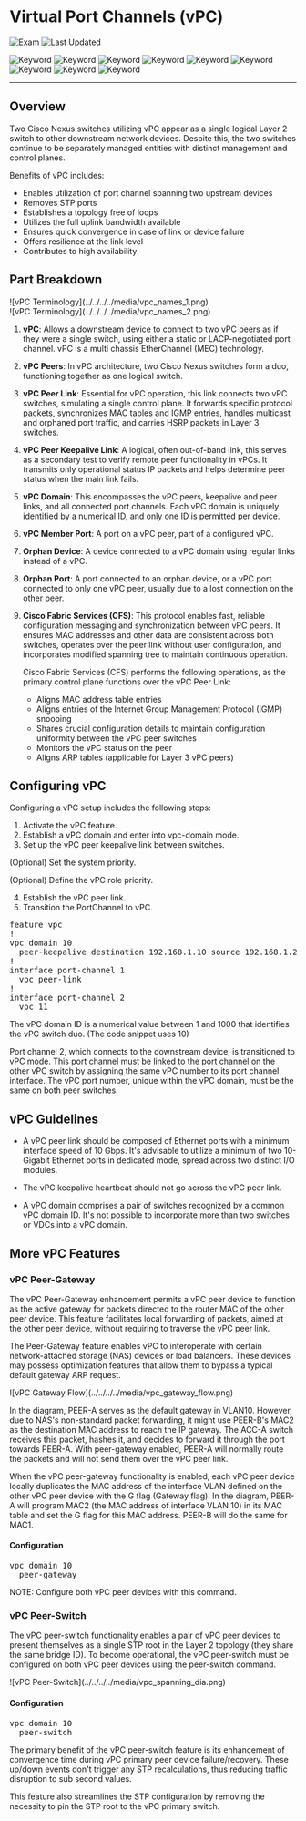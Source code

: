 # Virtual Port Channels (vPC)

![Exam](https://img.shields.io/badge/DCCOR-8A2BE2)
![Last Updated](https://img.shields.io/badge/Last%20Updated-2023--12--27-blue)

![Keyword](https://img.shields.io/badge/vPC-darkgreen)
![Keyword](https://img.shields.io/badge/Virtual%20Port%20Channel-darkgreen)
![Keyword](https://img.shields.io/badge/Port%20Channel-darkgreen)
![Keyword](https://img.shields.io/badge/MEC-darkgreen)
![Keyword](https://img.shields.io/badge/Multichassis%20EtherChannel-darkgreen)
![Keyword](https://img.shields.io/badge/Peer%20Gateway-darkgreen)
![Keyword](https://img.shields.io/badge/Peer%20Switch-darkgreen)
![Keyword](https://img.shields.io/badge/CFS-darkgreen)
![Keyword](https://img.shields.io/badge/Cisco%20Fabric%20Services-darkgreen)

<hr>

## Overview

Two Cisco Nexus switches utilizing vPC appear as a single logical Layer 2 switch to other downstream network devices. Despite this, the two switches continue to be separately managed entities with distinct management and control planes.

Benefits of vPC includes:

- Enables utilization of port channel spanning two upstream devices
- Removes STP ports
- Establishes a topology free of loops
- Utilizes the full uplink bandwidth available
- Ensures quick convergence in case of link or device failure
- Offers resilience at the link level
- Contributes to high availability

## Part Breakdown

<main>![vPC Terminology](../../../../media/vpc_names_1.png)</main>
<main>![vPC Terminology](../../../../media/vpc_names_2.png)</main>

1. **vPC**: Allows a downstream device to connect to two vPC peers as if they were a single switch, using either a static or LACP-negotiated port channel. vPC is a multi chassis EtherChannel (MEC) technology.

2. **vPC Peers**: In vPC architecture, two Cisco Nexus switches form a duo, functioning together as one logical switch.

3. **vPC Peer Link**: Essential for vPC operation, this link connects two vPC switches, simulating a single control plane. It forwards specific protocol packets, synchronizes MAC tables and IGMP entries, handles multicast and orphaned port traffic, and carries HSRP packets in Layer 3 switches.

4. **vPC Peer Keepalive Link**: A logical, often out-of-band link, this serves as a secondary test to verify remote peer functionality in vPCs. It transmits only operational status IP packets and helps determine peer status when the main link fails.

5. **vPC Domain**: This encompasses the vPC peers, keepalive and peer links, and all connected port channels. Each vPC domain is uniquely identified by a numerical ID, and only one ID is permitted per device.

6. **vPC Member Port**: A port on a vPC peer, part of a configured vPC.

7. **Orphan Device**: A device connected to a vPC domain using regular links instead of a vPC.

8. **Orphan Port**: A port connected to an orphan device, or a vPC port connected to only one vPC peer, usually due to a lost connection on the other peer.

9. **Cisco Fabric Services (CFS)**: This protocol enables fast, reliable configuration messaging and synchronization between vPC peers. It ensures MAC addresses and other data are consistent across both switches, operates over the peer link without user configuration, and incorporates modified spanning tree to maintain continuous operation.

   Cisco Fabric Services (CFS) performs the following operations, as the primary control plane functions over the vPC Peer Link:

      - Aligns MAC address table entries
      - Aligns entries of the Internet Group Management Protocol (IGMP) snooping
      - Shares crucial configuration details to maintain configuration uniformity between the vPC peer switches
      - Monitors the vPC status on the peer
      - Aligns ARP tables (applicable for Layer 3 vPC peers)

## Configuring vPC

Configuring a vPC setup includes the following steps:

1. Activate the vPC feature.
2. Establish a vPC domain and enter into vpc-domain mode.
3. Set up the vPC peer keepalive link between switches.

  (Optional) Set the system priority.

  (Optional) Define the vPC role priority.

4. Establish the vPC peer link.
5. Transition the PortChannel to vPC.

<pre>
feature vpc
!
vpc domain 10
  peer-keepalive destination 192.168.1.10 source 192.168.1.20 vrf vPC_VRF
!
interface port-channel 1
  vpc peer-link
!
interface port-channel 2
  vpc 11
</pre>

The vPC domain ID is a numerical value between 1 and 1000 that identifies the vPC switch duo. (The code snippet uses 10)

Port channel 2, which connects to the downstream device, is transitioned to vPC mode. This port channel must be linked to the port channel on the other vPC switch by assigning the same vPC number to its port channel interface. The vPC port number, unique within the vPC domain, must be the same on both peer switches.

## vPC Guidelines

- A vPC peer link should be composed of Ethernet ports with a minimum interface speed of 10 Gbps. It's advisable to utilize a minimum of two 10-Gigabit Ethernet ports in dedicated mode, spread across two distinct I/O modules.

- The vPC keepalive heartbeat should not go across the vPC peer link.

- A vPC domain comprises a pair of switches recognized by a common vPC domain ID. It's not possible to incorporate more than two switches or VDCs into a vPC domain.

## More vPC Features

### vPC Peer-Gateway

The vPC Peer-Gateway enhancement permits a vPC peer device to function as the active gateway for packets directed to the router MAC of the other peer device. This feature facilitates local forwarding of packets, aimed at the other peer device, without requiring to traverse the vPC peer link.

The Peer-Gateway feature enables vPC to interoperate with certain network-attached storage (NAS) devices or load balancers. These devices may possess optimization features that allow them to bypass a typical default gateway ARP request.

<main>![vPC Gateway Flow](../../../../media/vpc_gateway_flow.png)</main>

In the diagram, PEER-A serves as the default gateway in VLAN10. However, due to NAS's non-standard packet forwarding, it might use PEER-B's MAC2 as the destination MAC address to reach the IP gateway. The ACC-A switch receives this packet, hashes it, and decides to forward it through the port towards PEER-A. With peer-gateway enabled, PEER-A will normally route the packets and will not send them over the vPC peer link.

When the vPC peer-gateway functionality is enabled, each vPC peer device locally duplicates the MAC address of the interface VLAN defined on the other vPC peer device with the G flag (Gateway flag). In the diagram, PEER-A will program MAC2 (the MAC address of interface VLAN 10) in its MAC table and set the G flag for this MAC address. PEER-B will do the same for MAC1.

#### Configuration

<pre>
vpc domain 10
  peer-gateway
</pre>

NOTE: Configure both vPC peer devices with this command.

### vPC Peer-Switch

The vPC peer-switch functionality enables a pair of vPC peer devices to present themselves as a single STP root in the Layer 2 topology (they share the same bridge ID). To become operational, the vPC peer-switch must be configured on both vPC peer devices using the peer-switch command.

<main>![vPC Peer-Switch](../../../../media/vpc_spanning_dia.png)</main>

#### Configuration

<pre>
vpc domain 10
  peer-switch
</pre>

The primary benefit of the vPC peer-switch feature is its enhancement of convergence time during vPC primary peer device failure/recovery. These up/down events don't trigger any STP recalculations, thus reducing traffic disruption to sub second values.

This feature also streamlines the STP configuration by removing the necessity to pin the STP root to the vPC primary switch.